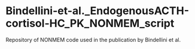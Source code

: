 # Bindellini-et-al._EndogenousACTH-cortisol-HC_PK_NONMEM_script
Repository of NONMEM code used in the publication by Bindellini et al.
